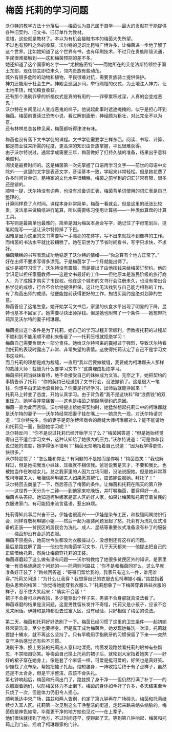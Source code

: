 # 梅茵 托莉的学习问题
沃尔特的教学方法十分落后——梅茵认为自己属于自学——最大的贡献在于能提供各种旧契约、旧文书、旧订单作为教材。  
没错，这些就是教材了。本以为有机会接触书本的梅茵大失所望。  
不过也有预料之外的收获。沃尔特的见识比昆特广博许多，让梅茵进一步地了解了这个世界。比如她知道了这个世界有书，也有印刷技术，不过只在贵族阶级流通，平民很难接触到——这和梅茵预期的差不多。  
她还知道了这个国家的名字——“尤根施密特”——而她所在的艾伦法斯特领位于国土东部，现任领主即位未久，领内贵族有些动荡。  
城外有很多危险的动物和植物，平民很难对抗，需要贵族骑士提供保护。  
神力还能用于社会生产。神殿会巡回乡间，举行赐福的仪式，为土地注入神力，让土地丰饶，增加粮食收获。  
还有那个洗刷罪孽的祈福仪式是真的有用的——罪孽累积过深，人真的会变成恶鬼！  
沃尔特在乡间见过人变成恶鬼的样子。他说起此事时遮遮掩掩的，似乎是担心吓到梅茵。梅茵前世读过恐怖小说，看过解剖画册，神经颇为粗壮，对此完全不以为意。  
还有林林总总各种见闻，梅茵都听得津津有味。  


梅茵也没有落下文书学徒的课程。文书学徒需要学三样东西，阅读、书写、计算，都是商业往来所需的程度，更高深的知识由贵族掌握，平民很难获得。  
由于沃尔特说过，通常学成需要三年，梅茵做好了打持久战的准备，结果出乎意料地顺利。  
阅读是最费时间的。这是梅茵第一次先掌握了口语再学习文字——前世的母语中文除外——这里的文字是表音文字，音读基本一致，学起来非常轻松。但是她花费了许多时间背单词。昆特家的文化水平很糟糕，梅茵之前学到的词汇非常有限，很多还是错的。  
顺带一提，沃尔特没有词典，也没有准备词汇表，梅茵背单词使用的词汇表是自己整理的。  
计算同样费了点时间。课程本身非常简单，梅茵一看就会。但是这里的纸张比较贵，没法拿来做稿纸进行笔算，所以需要练习使用计算板——一种类似算盘的计算工具。  
书写则是最简单也最难的。简单是因为梅茵本身会写字，她记住了字母笔划后，提笔就能写——这让沃尔特惊掉了下巴。  
困难是因为这里的文书需要写一手漂亮的花体字，写不出来就找不到像样的工作。而梅茵的书法水平就比较糟糕了。她在前世为了节省时间看书，写字只求快，不求好。  
梅茵糟糕的书写表现成功地稳定了沃尔特的情绪——“你总算有个地方正常了。”  
好在出师不要求写得多漂亮。于是梅茵学了一个月就能出师了。  
或许是被吓习惯了，沃尔特没有震惊，而是提出了由他掏钱来给梅茵订契约。他的学识足以担任家庭教师——这是文书最好的工作——但他原本是游民阶级的旅行商人，为了成婚才购买了市民权。他在这个城市的文书行会注册未久，也没有带出合格学徒的成绩，行会不会给他提供担保，这让他无法找到与自己能力相称的工作。  
有了梅茵出师的成绩，他便能提前获得更好的工作，掏钱买契约是绝对划算的生意。  
梅茵答应了这笔生意。她开始学习文书后，家里的伙食水平出现了明显的下降，昆特也基本不回家了。她需要尽快出师挣钱。但是她也附带了一个条件——她想带托莉拜见沃尔特的妻子柯琳娜。  


梅茵提出这个条件是为了托莉。她自己的学习过程非常顺利，但教授托莉的过程却不顺利到不能用顺不顺利来衡量了——托莉压根就拒绝学习！  
梅茵自己需要负很大一部分责任。她给沃尔特带来的震撼过于强烈，导致沃尔特看到托莉的表现时露出了非常、非常失望的表情。这使得托莉认定了自己不是学习文书这块料。  
而且托莉的理想是成为裁缝，一直用“我以后要做裁缝，我要成为柯琳娜夫人那样的裁缝大师！裁缝为什么要学习文书？”这类理由拒绝学习。  
梅茵把托莉当妹妹看待，绝不会接受自己的妹妹成为文盲。无奈之下，她把契约的事情告诉了托莉：“你的契约已经送到了文书行会，没法撤销了。这是很大一笔钱，你想平白无故地浪费掉么？你要是好好学习，出师后就能挣回来！”  
托莉马上转变了态度，开始认真学习。由于背负着“我不是这块料”和“浪费钱”的双重压力，她学得非常痛苦——这也是梅茵之前隐瞒契约的原因。  
梅茵一直为此而苦恼。沃尔特提出给她买契约时，她猛然想起托莉口中的柯琳娜就是沃尔特的妻子——沃尔特经常把妻子挂在嘴上——她灵光一现，对沃尔特请求道：“沃尔特先生，你的妻子是奇尔博塔商会的裁缝大师柯琳娜对么？能不能请她和托莉见一面，鼓励她学习呢？”  
沃尔特反问：“你不是说过托莉已经开始学习了么？”梅茵回答道：“但是她始终觉得自己不适合学习文书，这种认知给了她很大的压力。”沃尔特说道：“可是你和我说过她的进度，她学得很不错啊？”梅茵无奈地指着自己说道：“因为我学得更快。快很多。”  
沃尔特震惊了：“怎么能和你比？有问题的不是她而是你啊！”梅茵苦笑：“我也解释过，但是她把我当小妹妹，压根就不相信我。爸爸说我是天才，不要和我比，也被她当作在吹嘘女儿。总之我家里的人因为立场问题，没法说服她。但是她非常尊敬柯琳娜夫人，我相信柯琳娜夫人如果愿意帮忙，应该能说服她。拜托了！”  
沃尔特回去商量了一下，然后答应了梅茵的条件。让梅茵和托莉在隔天的第八钟——这世界一天分为十二钟——到他家来吃晚饭，并叮嘱梅茵，要穿得好一点。  
梅茵点头答应。她知道柯琳娜家是富人区的好人家，如果让梅茵和托莉穿着贫民的衣服进家门，有可能招来流言蜚语，惹出麻烦。  


托莉得知此事后兴奋不已，伊娃也很高兴——伊娃是染布工匠，和裁缝同属纺织行会，同样尊敬柯琳娜小姐——然后一起为服装问题发起了愁。托莉有为洗礼仪式准备的正装——贫民区的居民会为洗礼、成人、星结等重要仪式准备没有补丁的服装——梅茵却没有合适的衣服。  
梅茵不禁抱头，她前世今生都没为衣服操过心，没想到还有这样的问题。  
最后是路兹解了围——他也在向梅茵学习文书，几乎天天都来——他提出把自己的正装借给托莉，然后让梅茵穿托莉的正装。  
梅茵琢磨起了这么做有没有问题——沃尔特教给了她很多贫民区外的知识，是家里唯一有资格琢磨这个问题的——托莉则问路兹：“你不是和梅茵同岁么，这么早就准备好正装了？”路兹回答道：“哥哥们留给我的，我家只有这么一件，谁用谁穿。”托莉又问道：“为什么让我穿？我想穿自己的衣服去见柯琳娜小姐。”路兹指着抱头思索的梅茵：“你觉得她能穿我衣服么？”托莉想象了一下梅茵穿着路兹衣服的样子，忍不住大笑起来：“确实不合适！”  
裙子不合身可以再收拾，多少能穿出个样子来，男装不合身那就真没法看了。  
梅茵琢磨的结果是没问题，这里男性留长发并不奇怪，托莉又是小孩子，应该不会惹来闲话。伊娃和昆特都没去过富人区，没有经验，只好相信了梅茵的说法。  


第二天，梅茵和托莉好好洗刷了一下。梅茵已经习惯了这里的卫生条件——起初她经常要洗澡，至少也要擦身。但是真正成为梅茵后，她发现她每洗一次澡，托莉就要提十桶水，就不再这么坚持了。只有早晚用手指刷牙的习惯保留了下来——突然变干净后感觉还有些不习惯。  
洗刷干净、换上男装的托莉出人意料地漂亮。梅茵发现路兹看托莉的眼神有些飘忽，不禁暗自窃笑。等梅茵自己换上托莉的裙子后，就轮到大家指着她笑了——好好的裙子穿在她身上，像是套了个麻袋一样，可爱是挺可爱的，好笑也是真好笑。  
伊娃找了点布条，帮她把袖子扎起，缩短腰身，一阵收拾后终于有了点样子，虽然还是不太合身，但是干净整洁，应该不会失礼。  
第七钟响起后，梅茵和托莉出门了，路兹换了身干净——但仍然打满了补丁——的衣服跟着她们，以防梅茵体力不止倒下。梅茵的身体如今好了许多，冬天结束至今只烧了一次，但是体力仍旧令人担心。  
顺利抵达中央广场，路兹和两人告别，约定了第九钟再在广场碰头。梅茵和托莉继续步入富人区。托莉第一次见到这么干净整洁的街道，走起来路来缩头缩脑的。梅茵倒是神色如常，毕竟更干净的地方她也见过——在上辈子。  
他们很快就找到了地方，不过时间还早，便聊起了天。等到第八钟响起，梅茵和托莉走到门前，摇响了柯琳娜家的门铃。  


